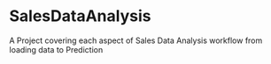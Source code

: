 # SalesDataAnalysis
A Project covering each aspect of Sales Data Analysis workflow from loading data to Prediction
